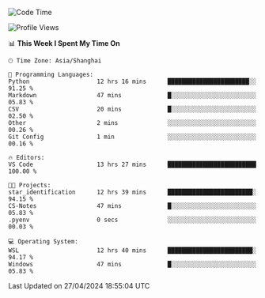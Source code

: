 <!--START_SECTION:waka-->
![Code Time](http://img.shields.io/badge/Code%20Time-1%2C644%20hrs%2054%20mins-blue)

![Profile Views](http://img.shields.io/badge/Profile%20Views-9-blue)

📊 **This Week I Spent My Time On** 

```text
🕑︎ Time Zone: Asia/Shanghai

💬 Programming Languages: 
Python                   12 hrs 16 mins      ███████████████████████░░   91.25 % 
Markdown                 47 mins             █░░░░░░░░░░░░░░░░░░░░░░░░   05.83 % 
CSV                      20 mins             █░░░░░░░░░░░░░░░░░░░░░░░░   02.50 % 
Other                    2 mins              ░░░░░░░░░░░░░░░░░░░░░░░░░   00.26 % 
Git Config               1 min               ░░░░░░░░░░░░░░░░░░░░░░░░░   00.16 % 

🔥 Editors: 
VS Code                  13 hrs 27 mins      █████████████████████████   100.00 % 

🐱‍💻 Projects: 
star_identification      12 hrs 39 mins      ████████████████████████░   94.15 % 
CS-Notes                 47 mins             █░░░░░░░░░░░░░░░░░░░░░░░░   05.83 % 
.pyenv                   0 secs              ░░░░░░░░░░░░░░░░░░░░░░░░░   00.03 % 

💻 Operating System: 
WSL                      12 hrs 40 mins      ████████████████████████░   94.17 % 
Windows                  47 mins             █░░░░░░░░░░░░░░░░░░░░░░░░   05.83 % 
```


 Last Updated on 27/04/2024 18:55:04 UTC
<!--END_SECTION:waka-->
